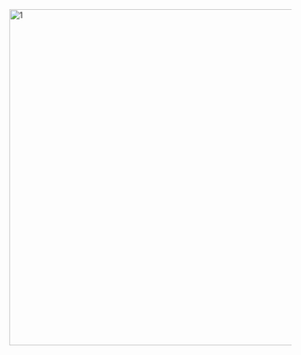 <img width="1105" height="600" alt="1" src="https://github.com/user-attachments/assets/d34bf8ec-c8fc-4153-9cd1-220fdfd44eaa" />
